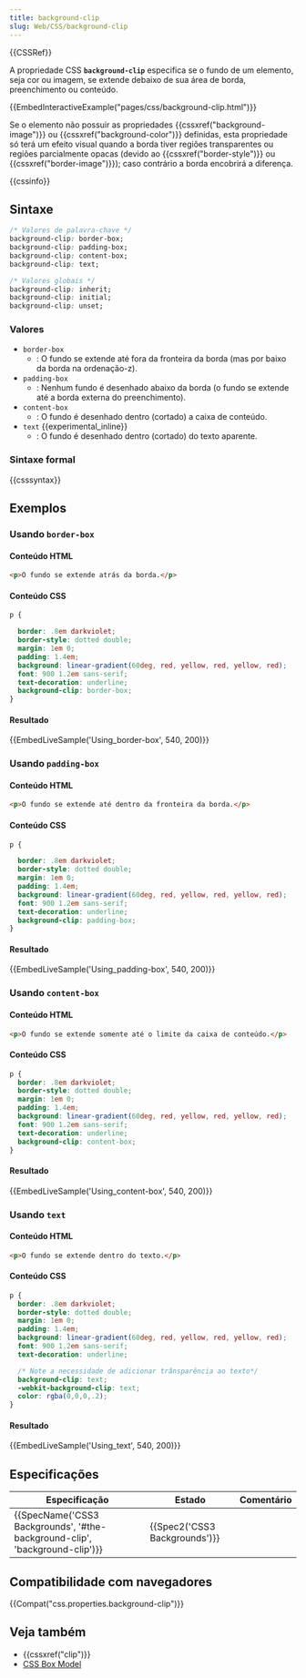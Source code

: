 ```yaml
---
title: background-clip
slug: Web/CSS/background-clip
---
```

{{CSSRef}}

A propriedade CSS **`background-clip`** especifica se o fundo de um elemento, seja cor ou imagem, se extende debaixo de sua área de borda, preenchimento ou conteúdo.

{{EmbedInteractiveExample("pages/css/background-clip.html")}}

Se o elemento não possuir as propriedades {{cssxref("background-image")}} ou {{cssxref("background-color")}} definidas, esta propriedade só terá um efeito visual quando a borda tiver regiões transparentes ou regiões parcialmente opacas (devido ao {{cssxref("border-style")}} ou {{cssxref("border-image")}}); caso contrário a borda encobrirá a diferença.

{{cssinfo}}

## Sintaxe

```css
/* Valores de palavra-chave */
background-clip: border-box;
background-clip: padding-box;
background-clip: content-box;
background-clip: text;

/* Valores globais */
background-clip: inherit;
background-clip: initial;
background-clip: unset;
```

### Valores

- `border-box`
  - : O fundo se extende até fora da fronteira da borda (mas por baixo da borda na ordenação-z).
- `padding-box`
  - : Nenhum fundo é desenhado abaixo da borda (o fundo se extende até a borda externa do preenchimento).
- `content-box`
  - : O fundo é desenhado dentro (cortado) a caixa de conteúdo.
- `text` {{experimental_inline}}
  - : O fundo é desenhado dentro (cortado) do texto aparente.

### Sintaxe formal

{{csssyntax}}

## Exemplos

### Usando `border-box`

#### Conteúdo HTML

```html
<p>O fundo se extende atrás da borda.</p>
```

#### Conteúdo CSS

```css
p {

  border: .8em darkviolet;
  border-style: dotted double;
  margin: 1em 0;
  padding: 1.4em;
  background: linear-gradient(60deg, red, yellow, red, yellow, red);
  font: 900 1.2em sans-serif;
  text-decoration: underline;
  background-clip: border-box;
}
```

#### Resultado

{{EmbedLiveSample('Using_border-box', 540, 200)}}

### Usando `padding-box`

#### Conteúdo HTML

```html
<p>O fundo se extende até dentro da fronteira da borda.</p>
```

#### Conteúdo CSS

```css
p {

  border: .8em darkviolet;
  border-style: dotted double;
  margin: 1em 0;
  padding: 1.4em;
  background: linear-gradient(60deg, red, yellow, red, yellow, red);
  font: 900 1.2em sans-serif;
  text-decoration: underline;
  background-clip: padding-box;
}
```

#### Resultado

{{EmbedLiveSample('Using_padding-box', 540, 200)}}

### Usando `content-box`

#### Conteúdo HTML

```html
<p>O fundo se extende somente até o limite da caixa de conteúdo.</p>
```

#### Conteúdo CSS

```css
p {
  border: .8em darkviolet;
  border-style: dotted double;
  margin: 1em 0;
  padding: 1.4em;
  background: linear-gradient(60deg, red, yellow, red, yellow, red);
  font: 900 1.2em sans-serif;
  text-decoration: underline;
  background-clip: content-box;
}
```

#### Resultado

{{EmbedLiveSample('Using_content-box', 540, 200)}}

### Usando `text`

#### Conteúdo HTML

```html
<p>O fundo se extende dentro do texto.</p>
```

#### Conteúdo CSS

```css
p {
  border: .8em darkviolet;
  border-style: dotted double;
  margin: 1em 0;
  padding: 1.4em;
  background: linear-gradient(60deg, red, yellow, red, yellow, red);
  font: 900 1.2em sans-serif;
  text-decoration: underline;

  /* Note a necessidade de adicionar trânsparência ao texto*/
  background-clip: text;
  -webkit-background-clip: text;
  color: rgba(0,0,0,.2);
}
```

#### Resultado

{{EmbedLiveSample('Using_text', 540, 200)}}

## Especificações

| Especificação                                                                                        | Estado                                   | Comentário |
| ---------------------------------------------------------------------------------------------------- | ---------------------------------------- | ---------- |
| {{SpecName('CSS3 Backgrounds', '#the-background-clip', 'background-clip')}} | {{Spec2('CSS3 Backgrounds')}} |            |

## Compatibilidade com navegadores

{{Compat("css.properties.background-clip")}}

## Veja também

- {{cssxref("clip")}}
- [CSS Box Model](/pt-BR/docs/Web/CSS/box_model)
